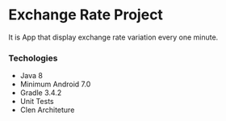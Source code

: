 # Exchange Rate Project

It is App that display exchange rate variation every one minute.

### Techologies
- Java 8
- Minimum Android 7.0 
- Gradle 3.4.2
- Unit Tests
- Clen Architeture 
